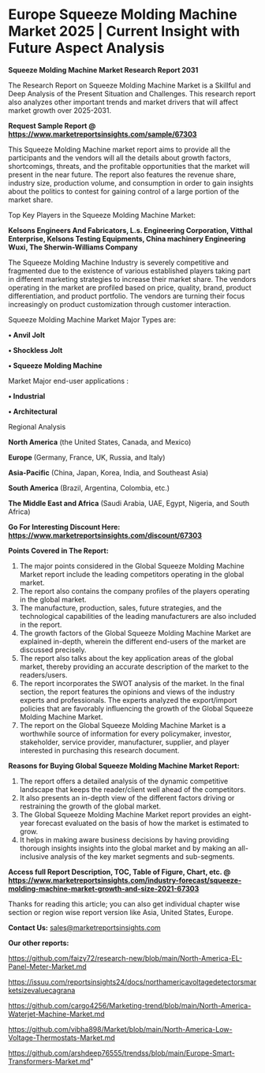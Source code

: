 # Europe Squeeze Molding Machine Market 2025 | Current Insight with Future Aspect Analysis

<strong>Squeeze Molding Machine Market Research Report 2031</strong>

The Research Report on Squeeze Molding Machine Market is a Skillful and Deep Analysis of the Present Situation and Challenges. This research report also analyzes other important trends and market drivers that will affect market growth over 2025-2031.

<strong>Request Sample Report @ <a href=https://www.marketreportsinsights.com/sample/67303>https://www.marketreportsinsights.com/sample/67303</a></strong>

This Squeeze Molding Machine market report aims to provide all the participants and the vendors will all the details about growth factors, shortcomings, threats, and the profitable opportunities that the market will present in the near future. The report also features the revenue share, industry size, production volume, and consumption in order to gain insights about the politics to contest for gaining control of a large portion of the market share.

Top Key Players in the Squeeze Molding Machine Market:

<strong>Kelsons Engineers And Fabricators, L.s. Engineering Corporation, Vitthal Enterprise, Kelsons Testing Equipments, China machinery Engineering Wuxi, The Sherwin-Williams Company</strong>

The Squeeze Molding Machine Industry is severely competitive and fragmented due to the existence of various established players taking part in different marketing strategies to increase their market share. The vendors operating in the market are profiled based on price, quality, brand, product differentiation, and product portfolio. The vendors are turning their focus increasingly on product customization through customer interaction.

Squeeze Molding Machine Market Major Types are:

<strong>• Anvil Jolt

• Shockless Jolt

• Squeeze Molding Machine</strong>

Market Major end-user applications :

<strong>• Industrial

• Architectural</strong>

Regional Analysis

</u><strong><b>North America</b></strong> (the United States, Canada, and Mexico)

<strong><b>Europe </b></strong>(Germany, France, UK, Russia, and Italy)

<strong><b>Asia-Pacific</b></strong> (China, Japan, Korea, India, and Southeast Asia)

<strong><b>South America</b></strong> (Brazil, Argentina, Colombia, etc.)

<strong><b>The Middle East and Africa</b></strong> (Saudi Arabia, UAE, Egypt, Nigeria, and South Africa)

<strong>Go For Interesting Discount Here: <a href=https://www.marketreportsinsights.com/discount/67303>https://www.marketreportsinsights.com/discount/67303</a></strong>

<strong>Points Covered in The Report:</strong>
<ol>
  <li>The major points considered in the Global Squeeze Molding Machine Market report include the leading competitors operating in the global market.</li>
  <li>The report also contains the company profiles of the players operating in the global market.</li>
  <li>The manufacture, production, sales, future strategies, and the technological capabilities of the leading manufacturers are also included in the report.</li>
  <li>The growth factors of the Global Squeeze Molding Machine Market are explained in-depth, wherein the different end-users of the market are discussed precisely.</li>
  <li>The report also talks about the key application areas of the global market, thereby providing an accurate description of the market to the readers/users.</li>
  <li>The report incorporates the SWOT analysis of the market. In the final section, the report features the opinions and views of the industry experts and professionals. The experts analyzed the export/import policies that are favorably influencing the growth of the Global Squeeze Molding Machine Market.</li>
  <li>The report on the Global Squeeze Molding Machine Market is a worthwhile source of information for every policymaker, investor, stakeholder, service provider, manufacturer, supplier, and player interested in purchasing this research document.</li>
</ol>
<strong>Reasons for Buying Global Squeeze Molding Machine Market Report:</strong>

<ol>
  <li>The report offers a detailed analysis of the dynamic competitive landscape that keeps the reader/client well ahead of the competitors.</li>
  <li>It also presents an in-depth view of the different factors driving or restraining the growth of the global market.</li>
  <li>The Global Squeeze Molding Machine Market report provides an eight-year forecast evaluated on the basis of how the market is estimated to grow.</li>
  <li>It helps in making aware business decisions by having providing thorough insights insights into the global market and by making an all-inclusive analysis of the key market segments and sub-segments.</li>
</ol>
<strong>Access full Report Description, TOC, Table of Figure, Chart, etc. @ <a href=https://www.marketreportsinsights.com/industry-forecast/squeeze-molding-machine-market-growth-and-size-2021-67303>https://www.marketreportsinsights.com/industry-forecast/squeeze-molding-machine-market-growth-and-size-2021-67303</a></strong>


Thanks for reading this article; you can also get individual chapter wise section or region wise report version like Asia, United States, Europe.

<strong>Contact Us:</strong>
sales@marketreportsinsights.com

<strong>Our other reports:</strong>

<a href=https://github.com/faizy72/research-new/blob/main/North-America-EL-Panel-Meter-Market.md>https://github.com/faizy72/research-new/blob/main/North-America-EL-Panel-Meter-Market.md</a>

<a href=https://issuu.com/reportsinsights24/docs/northamericavoltagedetectorsmarketsizevaluecagrana>https://issuu.com/reportsinsights24/docs/northamericavoltagedetectorsmarketsizevaluecagrana</a>

<a href=https://github.com/cargo4256/Marketing-trend/blob/main/North-America-Waterjet-Machine-Market.md>https://github.com/cargo4256/Marketing-trend/blob/main/North-America-Waterjet-Machine-Market.md</a>

<a href=https://github.com/vibha898/Market/blob/main/North-America-Low-Voltage-Thermostats-Market.md>https://github.com/vibha898/Market/blob/main/North-America-Low-Voltage-Thermostats-Market.md</a>

<a href=https://github.com/arshdeep76555/trendss/blob/main/Europe-Smart-Transformers-Market.md>https://github.com/arshdeep76555/trendss/blob/main/Europe-Smart-Transformers-Market.md</a>"
